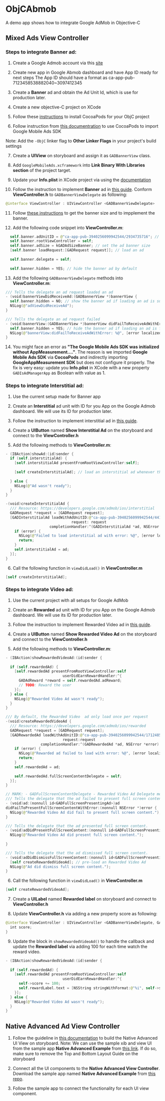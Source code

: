 # ObjCAbmob
A demo app shows how to integrate Google AdMob in Objective-C 

## Mixed Ads View Controller

### Steps to integrate Banner ad: 

1. Create a Google Admob account via this [site](https://admob.google.com/home/?gclid=Cj0KCQjw7MGJBhD-ARIsAMZ0eeucLf-48HPMilo0v5rRjU8UXn5drQSRU-GWmHuehL5QEV7AqPK8wioaAhDbEALw_wcB)

2. Create new app in Google Abmob dashboard and have App ID ready for next steps
The App ID should have a format as ca-app-pub-7123458538882040~3097412345

3. Create a **Banner** ad and obtain the Ad Unit Id, which is use for production later.

4. Create a new objective-C project on XCode

5. Follow these [instructions](https://medium.com/@soufianerafik/how-to-add-pods-to-an-xcode-project-2994aa2abbf1) to install CocoaPods for your ObjC project

6. Follow instruction from [this documentration](https://developers.google.com/admob/ios/quick-start) to use CocoaPods to import Google Mobile Ads SDK

Note: Add the `-ObjC` linker flag to **Other Linker Flags** in your project's build settings

7. Create a **UIView** on storyboard and assign it as `GADBannerView` class. 

8. Add `GoogleMobileAds.xcframework` into **Link Binary With Libraries section** of the project target.
 
9. Update your **Info.plist** in XCode project via using the [documentation](https://developers.google.com/admob/ios/quick-start#update_your_infoplist)

10. Follow the instruction to implement **Banner** ad in [this guide](https://developers.google.com/admob/ios/banner). Conform **ViewController.h** to `GADBannerViewDelegate` as following: 

```swift
@interface ViewController : UIViewController <GADBannerViewDelegate>
```

11. Follow [these instructions](https://developers.google.com/admob/ios/banner#objective-c) to get the banner size and to impplement the banner.

12. Add the following code snippet into **ViewController.m**: 

```swift
  self.banner.adUnitID = @"ca-app-pub-3940256099942544/2934735716"; // use Test Ad ID
  self.banner.rootViewController = self;
  self.banner.adSize = kGADAdSizeBanner; // set the ad banner size
  [self.banner loadRequest:[GADRequest request]]; // load an ad
  
  self.banner.delegate = self;
  
  self.banner.hidden = YES; // hide the banner ad by default
  ```
  
13. Add the following `GADBannerViewDelegate` methods into **ViewController.m**:

```swift 
/// Tells the delegate an ad request loaded an ad
- (void)bannerViewDidReceiveAd:(GADBannerView *)bannerView {
  self.banner.hidden = NO; // show the banner ad if loading an ad is successful
  NSLog(@"adViewDidReceiveAd");
}

/// Tells the delegate an ad request failed
- (void)bannerView:(GADBannerView *)bannerView didFailToReceiveAdWithError:(NSError *)error {
  self.banner.hidden = YES; // hide the banner ad if loading an ad is failed
  NSLog(@"bannerView:didFailToReceiveAdWithError: %@", [error localizedDescription]);
}

```

14. You might face an error as **"The Google Mobile Ads SDK was initialized without AppMeasurement...."**. The reason is we imported **Google Mobile Ads SDK** via **CocoaPods** and indirectly importing **GoogleAppMeasurement SDK** but does not configure it properly. The fix is very easy: update you **Info.plist** in XCode with a new property `GADIsAdManagerApp` as Boolean with value as 1.


### Steps to integrate Interstitial ad: 

1. Use the current setup made for Banner app

2. Create an **Interstitial** ad unit with ID for you App on the Google Admob dashboard. We will use its ID for production later.

3. Follow the instruction to implement interstitial ad in [this guide](https://developers.google.com/admob/ios/interstitial).

4. Create a **UIButton** named **Show Interstitial Ad** on the storyboard and connect to the **ViewController.h**

5. Add the following methods to **ViewController.m**: 

```swift 
- (IBAction)showAd:(id)sender {
  if (self.interstitialAd) {
    [self.interstitialAd presentFromRootViewController:self];
    
    [self createInterstitialAd]; // load an interstitial ad whenever the button is clicked
    
  } else {
    NSLog(@"Ad wasn't ready");
  }
}

-(void)createInterstitialAd {
  /// Resource: https://developers.google.com/admob/ios/interstitial
  GADRequest *request = [GADRequest request];
  [GADInterstitialAd loadWithAdUnitID:@"ca-app-pub-3940256099942544/4411468910"
                              request: request
                    completionHandler:^(GADInterstitialAd *ad, NSError *error) {
    if (error) {
      NSLog(@"Failed to load interstitial ad with error: %@", [error localizedDescription]);
      return;
    }
    self.interstitialAd = ad;
  }];
}
```

6. Call the following function in `viewDidLoad()` in **ViewController.m**

```swift
[self createInterstitialAd];
```

### Steps to integrate Video ad: 

1. Use the current project with all setups for Google AdMob

2. Create an **Rewarded** ad unit with ID for you App on the Google Admob dashboard. We will use its ID for production later.

3. Follow the instruction to implement Rewarded Video ad in [this guide](https://developers.google.com/admob/ios/rewarded).

4. Create a **UIButton** named **Show Rewarded Video Ad** on the storyboard and connect to the **ViewController.h**

5. Add the following methods to **ViewController.m**: 

```swift 
- (IBAction)showRewardedVideoAd:(id)sender {
  
  if (self.rewardedAd) {
    [self.rewardedAd presentFromRootViewController:self
                          userDidEarnRewardHandler:^{
      GADAdReward *reward = self.rewardedAd.adReward;
      // TODO: Reward the user
    }];
  } else {
    NSLog(@"Rewarded Video Ad wasn't ready");
  }
}

/// By default, the Rewarded Video  ad only load once per request
-(void)createRewardedVideoAd {
  /// Resource: https://developers.google.com/admob/ios/rewarded
  GADRequest *request = [GADRequest request];
  [GADRewardedAd loadWithAdUnitID:@"ca-app-pub-3940256099942544/1712485313"
                          request:request
                completionHandler:^(GADRewardedAd *ad, NSError *error) {
    if (error) {
      NSLog(@"Rewarded ad failed to load with error: %@", [error localizedDescription]);
      return;
    }
    self.rewardedAd = ad;
    
    self.rewardedAd.fullScreenContentDelegate = self;
  }];
}

// MARK: - GADFullScreenContentDelegate - Rewarded Video Ad Delegate methods
/// Tells the delegate that the ad failed to present full screen content.
- (void)ad:(nonnull id<GADFullScreenPresentingAd>)ad
didFailToPresentFullScreenContentWithError:(nonnull NSError *)error {
  NSLog(@"Rewarded Video Ad did fail to present full screen content.");
}

/// Tells the delegate that the ad presented full screen content.
- (void)adDidPresentFullScreenContent:(nonnull id<GADFullScreenPresentingAd>)ad {
  NSLog(@"Rewarded Video Ad did present full screen content.");
  
}

/// Tells the delegate that the ad dismissed full screen content.
- (void)adDidDismissFullScreenContent:(nonnull id<GADFullScreenPresentingAd>)ad {
  [self createRewardedVideoAd]; // pre-load an Rewarded Video Ad
  NSLog(@"Ad did dismiss full screen content.");
}
```

6. Call the following function in `viewDidLoad()` in **ViewController.m**

```swift
[self createRewardedVideoAd];
```

7. Create a **UILabel** named **Rewarded label** on storyboard and connect to **ViewController.h**

8. Update **ViewController.h** via adding a new property score as following: 

```swift 
@interface ViewController : UIViewController <GADBannerViewDelegate, GADFullScreenContentDelegate> {
  int score;
}
```

9. Update the block in `showRewardedVideoAd()` to handle the callback and update the **Rewarded label** via adding 100 for each time watch the reward video.

```swift 
- (IBAction)showRewardedVideoAd:(id)sender {
  
  if (self.rewardedAd) {
    [self.rewardedAd presentFromRootViewController:self
                          userDidEarnRewardHandler:^{
      self->score += 100;
      self.rewardLabel.text = [NSString stringWithFormat:@"%i", self->score];
    }];
  } else {
    NSLog(@"Rewarded Video Ad wasn't ready");
  }
}
```

## Native Advanced Ad View Controller 

1. Follow the guideline in [this documentation](https://developers.google.com/admob/ios/native/advanced) to build the Native Advanced UI View on storyboard. 
Note: We can use the sample xib and view UI from the sample app **Native Advanced Example** from [this link](https://github.com/googleads/googleads-mobile-ios-examples/releases/tag/7.22). If do so, make sure to remove the Top and Bottom Layout Guide on the storyboard

2. Connect all the UI components to the **Native Advanced View Controller**.
Download the sample app named **Native Advanced Example** from [this repo](https://github.com/googleads/googleads-mobile-ios-examples/releases/tag/7.22).

3. Follow the sample app to connect the functionality for each UI view component.

